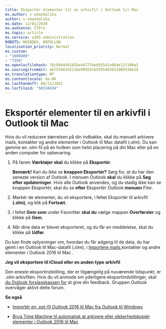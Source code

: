 ```yaml
---
title: Eksportér elementer til en arkivfil i Outlook til Mac
ms.author: v-smandalika
author: v-smandalika
ms.date: 12/01/2020
ms.audience: ITPro
ms.topic: article
ms.service: o365-administration
ROBOTS: NOINDEX, NOFOLLOW
localization_priority: Normal
ms.custom:
- "1800009"
- "7350"
ms.openlocfilehash: 76c89da561655e44777dad55541a984e11f190a1
ms.sourcegitcommit: ab75f66355116e995b3cb5505465b31989339e28
ms.translationtype: MT
ms.contentlocale: da-DK
ms.lasthandoff: 08/13/2021
ms.locfileid: "58316634"
---
```

# <a name="export-items-to-an-archive-file-in-outlook-for-mac"></a>Eksportér elementer til en arkivfil i Outlook til Mac

Hvis du vil reducere størrelsen på din indbakke, skal du manuelt arkivere mails, kontakter og andre elementer i Outlook til Mac datafil (.olm). Du kan gemme en .olm-fil på en hvilken som helst placering på din Mac eller på en anden computer for opbevaring.

1. På fanen **Værktøjer skal** du klikke på **Eksportér**.

    **Bemærk!** Kan du ikke se **knappen Eksportér?** Sørg for, at du har den seneste version af Outlook. I menuen Outlook **skal** du klikke på **Søg efter opdateringer**. Hvis alle Outlook anvendes, og du stadig ikke  kan se knappen Eksportér, skal du se **efter** Eksportér Outlook **menuen** Filer.

2. Markér de elementer, du vil eksportere, i feltet Eksportér til arkivfil **(.olm),** og klik på **Fortsæt.**

3. I feltet **Gem som** under Favoritter **skal du** vælge mappen **Overførsler** og klikke på **Gem.**

4. Når dine data er blevet eksporteret, og du får en meddelelse, skal du klikke på **Udfør**.

Du kan finde oplysninger om, hvordan du får adgang til de data, du har gemt i en Outlook til Mac-datafil (.olm), i [Importere mails,](https://support.microsoft.com/office/import-and-export-outlook-email-contacts-and-calendar-92577192-3881-4502-b79d-c3bbada6c8ef#ID0EAACAAA=macOS)kontakter og andre elementer i Outlook 2016 til Mac .

**Jeg vil eksportere til iCloud eller en anden type arkivfil**

Den eneste eksportindstilling, der er tilgængelig på nuværende tidspunkt, er .olm-arkivfilen. Hvis du vil anmode om yderligere eksportindstillinger, skal [du Outlook forslagskassen for](https://outlook.uservoice.com/) at give din feedback. Gruppen Outlook overvåger aktivt dette forum.

**Se også**

- [Importér en .pst-fil Outlook 2016 til Mac fra Outlook til Windows](https://support.microsoft.com/office/import-a-pst-file-into-outlook-for-mac-from-outlook-for-windows-b4a6a1d6-94bb-4c85-a4fc-a83dc690e18c)

- [Brug Time Machine til automatisk at arkivere eller sikkerhedskopiér elementer i Outlook 2016 til Mac](https://support.microsoft.com/office/automatically-archive-or-back-up-outlook-for-mac-items-441fcce5-2262-4b64-ac8c-fa949df989f5)

